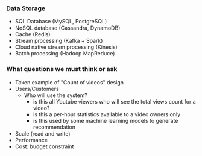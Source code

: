 ### Data Storage
- SQL Database (MySQL, PostgreSQL) 
- NoSQL database (Cassandra, DynamoDB)
- Cache (Redis)
- Stream processing (Kafka + Spark)
- Cloud native stream processing (Kinesis)
- Batch processing (Hadoop MapReduce)

### What questions we must think or ask
- Taken example of "Count of videos" design
- Users/Customers
	- Who will use the system?
		- is this all Youtube viewers who will see the total views count for a video?
		- is this a per-hour statistics available to a video owners only
		- is this used by some machine learning models to generate recommendation
- Scale (read and write)
- Performance
- Cost: budget constraint
<!--stackedit_data:
eyJoaXN0b3J5IjpbLTcwNTY5ODUzMl19
-->
